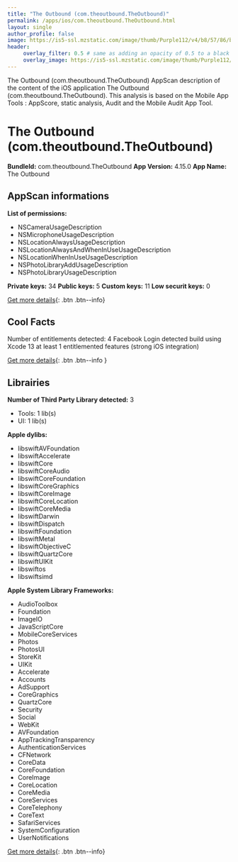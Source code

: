 ```yaml
---
title: "The Outbound (com.theoutbound.TheOutbound)"
permalink: /apps/ios/com.theoutbound.TheOutbound.html
layout: single
author_profile: false
image: https://is5-ssl.mzstatic.com/image/thumb/Purple112/v4/b8/57/86/b8578687-c93d-cbb5-c40a-14589bfd0bbd/AppIcon-0-0-1x_U007emarketing-0-0-0-7-0-0-sRGB-0-0-0-GLES2_U002c0-512MB-85-220-0-0.png/512x512bb.jpg
header: 
     overlay_filter: 0.5 # same as adding an opacity of 0.5 to a black background
     overlay_image: https://is5-ssl.mzstatic.com/image/thumb/Purple112/v4/b8/57/86/b8578687-c93d-cbb5-c40a-14589bfd0bbd/AppIcon-0-0-1x_U007emarketing-0-0-0-7-0-0-sRGB-0-0-0-GLES2_U002c0-512MB-85-220-0-0.png/512x512bb.jpg
---
```

The Outbound (com.theoutbound.TheOutbound) AppScan description of the content of the iOS application The Outbound (com.theoutbound.TheOutbound). This analysis is based on the Mobile App Tools : AppScore, static analysis, Audit and the Mobile Audit App Tool.

# The Outbound (com.theoutbound.TheOutbound)

**BundleId:** com.theoutbound.TheOutbound
**App Version:** 4.15.0
**App Name:** The Outbound


## AppScan informations 

**List of permissions:** 
- NSCameraUsageDescription
- NSMicrophoneUsageDescription
- NSLocationAlwaysUsageDescription
- NSLocationAlwaysAndWhenInUseUsageDescription
- NSLocationWhenInUseUsageDescription
- NSPhotoLibraryAddUsageDescription
- NSPhotoLibraryUsageDescription
  
  
**Private keys:** 34
**Public keys:** 5
**Custom keys:** 11
**Low securit keys:** 0
  
[Get more details](/pricing.html){: .btn .btn--info}

## Cool Facts

Number of entitlements detected: 4
Facebook Login detected
build using Xcode 13
at least 1 entitlemented features (strong iOS integration)
  
[Get more details](/pricing.html){: .btn .btn--info }

## Librairies 
**Number of Third Party Library detected:** 3
- Tools: 1 lib(s)
- UI: 1 lib(s)


**Apple dylibs:**
- libswiftAVFoundation
- libswiftAccelerate
- libswiftCore
- libswiftCoreAudio
- libswiftCoreFoundation
- libswiftCoreGraphics
- libswiftCoreImage
- libswiftCoreLocation
- libswiftCoreMedia
- libswiftDarwin
- libswiftDispatch
- libswiftFoundation
- libswiftMetal
- libswiftObjectiveC
- libswiftQuartzCore
- libswiftUIKit
- libswiftos
- libswiftsimd


**Apple System Library Frameworks:**
- AudioToolbox
- Foundation
- ImageIO
- JavaScriptCore
- MobileCoreServices
- Photos
- PhotosUI
- StoreKit
- UIKit
- Accelerate
- Accounts
- AdSupport
- CoreGraphics
- QuartzCore
- Security
- Social
- WebKit
- AVFoundation
- AppTrackingTransparency
- AuthenticationServices
- CFNetwork
- CoreData
- CoreFoundation
- CoreImage
- CoreLocation
- CoreMedia
- CoreServices
- CoreTelephony
- CoreText
- SafariServices
- SystemConfiguration
- UserNotifications


  
[Get more details](/pricing.html){: .btn .btn--info}

